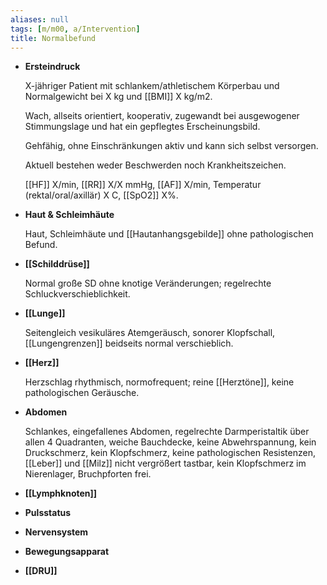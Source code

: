 ```yaml
---
aliases: null
tags: [m/m00, a/Intervention]
title: Normalbefund
---
```

- **Ersteindruck**

    X-jähriger Patient mit schlankem/athletischem Körperbau und Normalgewicht bei X kg und [[BMI]] X kg/m2.

    Wach, allseits orientiert, kooperativ, zugewandt bei ausgewogener Stimmungslage und hat ein gepflegtes Erscheinungsbild. 

    Gehfähig, ohne Einschränkungen aktiv und kann sich selbst versorgen.

    Aktuell bestehen weder Beschwerden noch Krankheitszeichen.

    [[HF]] X/min, [[RR]] X/X mmHg, [[AF]] X/min, Temperatur (rektal/oral/axillär) X C, [[SpO2]] X%.

- **Haut & Schleimhäute**

    Haut, Schleimhäute und [[Hautanhangsgebilde]] ohne pathologischen Befund.

- **[[Schilddrüse]]**

    Normal große SD ohne knotige Veränderungen; regelrechte Schluckverschieblichkeit.

- **[[Lunge]]**

    Seitengleich vesikuläres Atemgeräusch, sonorer Klopfschall, [[Lungengrenzen]] beidseits normal verschieblich.

- **[[Herz]]**

    Herzschlag rhythmisch, normofrequent; reine [[Herztöne]], keine pathologischen Geräusche.

- **Abdomen**

    Schlankes, eingefallenes Abdomen, regelrechte Darmperistaltik über allen 4 Quadranten, weiche Bauchdecke, keine Abwehrspannung, kein Druckschmerz, kein Klopfschmerz, keine pathologischen Resistenzen, [[Leber]] und [[Milz]] nicht vergrößert tastbar, kein Klopfschmerz im Nierenlager, Bruchpforten frei.

- **[[Lymphknoten]]**
- **Pulsstatus**
- **Nervensystem**
- **Bewegungsapparat**
- **[[DRU]]**


